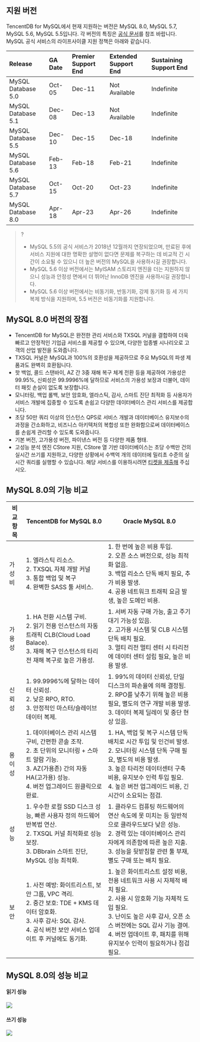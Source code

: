 ## 지원 버전
TencentDB for MySQL에서 현재 지원하는 버전은 MySQL 8.0, MySQL 5.7, MySQL 5.6, MySQL 5.5입니다. 각 버전의 특징은 [공식 문서](https://dev.mysql.com/doc/refman/5.7/en/)를 참조 바랍니다. MySQL 공식 서비스의 라이프사이클 지원 정책은 아래와 같습니다.

| Release            | GA Date | Premier Support End | Extended Support End | Sustaining Support End |
| :------------------ | :------- | :------------ | :------------- | :-----------|
| MySQL Database 5.0 | Oct-05  | Dec-11              | Not Available        | Indefinite             |
| MySQL Database 5.1 | Dec-08  | Dec-13              | Not Available        | Indefinite             |
| MySQL Database 5.5 | Dec-10  | Dec-15              | Dec-18               | Indefinite             |
| MySQL Database 5.6 | Feb-13  | Feb-18              | Feb-21               | Indefinite             |
| MySQL Database 5.7 | Oct-15  | Oct-20              | Oct-23               | Indefinite             |
| MySQL Database 8.0 | Apr-18  | Apr-23              | Apr-26               | Indefinite             |

>?
> - MySQL 5.5의 공식 서비스가 2018년 12월까지 연장되었으며, 만료된 후에 서비스 지원에 대한 명확한 설명이 없다면 문제를 복구하는 데 비교적 긴 시간이 소요될 수 있으니 더 높은 버전의 MySQL을 사용하시길 권장합니다.
> - MySQL 5.6 이상 버전에서는 MyISAM 스토리지 엔진을 더는 지원하지 않으니 성능과 안정성 면에서 더 뛰어난 InnoDB 엔진을 사용하시길 권장합니다.
> - MySQL 5.6 이상 버전에서는 비동기화, 반동기화, 강제 동기화 등 세 가지 복제 방식을 지원하며, 5.5 버전은 비동기화를 지원합니다.


## MySQL 8.0 버전의 장점
- TencentDB for MySQL은 완전한 관리 서비스와 TXSQL 커널을 결합하여 더욱 빠르고 안정적인 기업급 서비스를 제공할 수 있으며, 다양한 업종별 시나리오로 고객의 산업 발전을 도와줍니다.
- TXSQL 커널은 MySQL과 100%의 호환성을 제공하므로 주요 MySQL의 파생 제품과도 완벽히 호환됩니다.
- 핫 백업, 콜드 스탠바이, AZ 간 3중 재해 복구 체계 전환 등을 제공하여 가용성은 99.95%, 신뢰성은 99.9996%에 달하므로 서비스의 가용성 보장과 더불어, 데이터 패킷 손실이 없도록 보장합니다.
- 모니터링, 백업 롤백, 보안 암호화, 엘라스틱, 감사, 스마트 진단 최적화 등 사용자가 서비스 개발에 집중할 수 있도록 손쉽고 다양한 데이터베이스 관리 서비스를 제공합니다.
- 초당 50만 쿼리 이상의 인스턴스 QPS로 서비스 개발과 데이터베이스 유지보수의 과정을 간소화하고, 비즈니스 아키텍처의 복합성 또한 완화함으로써 데이터베이스를 손쉽게 관리할 수 있도록 도와줍니다.
- 기본 버전, 고가용성 버전, 파이낸스 버전 등 다양한 제품 형태.
- 고성능 분석 엔진 CStore 지원, CStore 열 기반 데이터베이스는 초당 수백만 건의 실시간 쓰기를 지원하고, 다양한 상황에서 수백억 개의 데이터에 밀리초 수준의 실시간 쿼리를 실행할 수 있습니다. 해당 서비스를 이용하시려면 [티켓을 제출해](https://console.cloud.tencent.com/workorder/category) 주십시오.

## MySQL 8.0의 기능 비교

| 비교 항목 | TencentDB for MySQL 8.0                                 | Oracle MySQL 8.0                                         |
| ------ | ----------------------------------------------------- | ---------------------------------------------------------- |
| 가성비 | 1. 엘라스틱 리소스.<br>2. TXSQL 자체 개발 커널<br>3. 통합 백업 및 복구<br>4. 완벽한 SASS 툴 서비스. | 1. 한 번에 높은 비용 투입.<br>2. 오픈 소스 버전으로, 성능 최적화 없음.<br>3. 백업 리소스 단독 배치 필요, 추가 비용 발생.<br>4. 공용 네트워크 트래픽 요금 발생, 높은 도메인 비용.|
| 가용성 | 1. HA 전환 시스템 구비.<br>2. 읽기 전용 인스턴스의 자동 트래픽 CLB(Cloud Load Balace).<br>3. 재해 복구 인스턴스의 타리전 재해 복구로 높은 가용성. | 1. 서버 자동 구매 가능, 출고 주기 대기 가능성 있음.<br>2. 고가용 시스템 및 CLB 시스템 단독 배치 필요.<br>3. 멀티 리전 멀티 센터 시 타리전에 데이터 센터 설립 필요, 높은 비용 발생. |
| 신뢰성 | 1. 99.9996%에 달하는 데이터 신뢰성.<br>2. 낮은 RPO, RTO.<br>3. 안정적인 마스터/슬레이브 데이터 복제. | 1. 99%의 데이터 신뢰성, 단일 디스크의 파손율에 의해 결정됨.<br>2. RPO를 낮추기 위해 높은 비용 필요, 별도의 연구 개발 비용 발생.<br>3. 데이터 복제 딜레이 및 중단 현상 있음. |
| 용이성 | 1. 데이터베이스 관리 시스템 구비, 간편한 콘솔 조작.<br>2. 초 단위의 모니터링 + 스마트 알람 기능.<br>3. AZ(가용존) 간의 자동 HA(고가용) 성능.<br>4. 버전 업그레이드 원클릭으로 완료. | 1. HA, 백업 및 복구 시스템 단독 배치로 시간 투입 및 인건비 발생.<br>2. 모니터링 시스템 단독 구매 필요, 별도의 비용 발생.<br>3.  높은 타리전 데이터센터 구축 비용, 유지보수 인력 투입 필요.<br>4. 높은 버전 업그레이드 비용, 긴 시간이 소요되는 점검. |
| 성능   | 1. 우수한 로컬 SSD 디스크 성능, 빠른 사용자 정의 하드웨어 반복법 연산.<br>2. TXSQL 커널 최적화로 성능 보장.<br>3. DBbrain 스마트 진단, MySQL 성능 최적화. | 1. 클라우드 컴퓨팅 하드웨어의 연산 속도에 못 미치는 등 일반적으로 클라우드보다 낮은 성능.<br>2. 경력 있는 데이터베이스 관리자에게 의존함에 따른 높은 지출.<br>3. 성능을 뒷받침할 관련 툴 부재, 별도 구매 또는 배치 필요. |
| 보안   | 1. 사전 예방: 화이트리스트, 보안 그룹, VPC 격리.<br>2. 중간 보호: TDE + KMS 데이터 암호화.<br>3. 사후 감사: SQL 감사.<br>4. 공식 버전 보안 서비스 업데이트 후 커널에도 동기화. | 1. 높은 화이트리스트 설정 비용, 전용 네트워크 사용 시 자체적 배치 필요.<br>2. 사용 시 암호화 기능 자체적 도입 필요.<br>3. 난이도 높은 사후 감사, 오픈 소스 버전에는 SQL 감사 기능 결여.<br>4. 버전 업데이트 후, 패치를 위해 유지보수 인력이 필요하거나 점검 필요. |

## MySQL 8.0의 성능 비교
#### 읽기 성능
![](https://main.qcloudimg.com/raw/1bf9f7294ca6b4631f203333819ab2a1.png)

#### 쓰기 성능
![](https://main.qcloudimg.com/raw/f77b34eb5c769539325b2f04a539ad4f.png)

